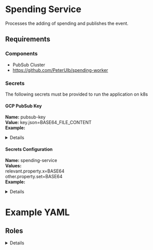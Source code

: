 # Spending Service
Processes the adding of spending and publishes the event.

## Requirements

### Components
- PubSub Cluster
- https://github.com/PeterUlb/spending-worker

### Secrets
The following secrets must be provided to run the application on k8s

#### GCP PubSub Key

**Name:** pubsub-key  
**Value:** key.json=BASE64_FILE_CONTENT  
**Example:**
<details>

`kubectl create secret generic pubsub-key --from-file=key.json=PATH-TO-KEY-FILE.json`
</details>

#### Secrets Configuration

**Name:** spending-service  
**Values:**  
relevant.property.x=BASE64  
other.property.set=BASE64  
**Example:**
<details>

```
apiVersion: v1
data:
  a.b.c: bGV0bWVpbg==
  d.e.f: ZGV2
kind: Secret
metadata:
  name: spending-service
```

`kubectl create secret generic spending-service --from-literal=a.b.c=user --from-literal=d.e.f=p455w0rd`
</details>






# Example YAML



## Roles
<details>

```
kind: Role
apiVersion: rbac.authorization.k8s.io/v1
metadata:
namespace: default
name: namespace-reader
rules:
- apiGroups: [ "", "extensions", "apps" ]
  resources: [ "configmaps", "pods", "services", "endpoints", "secrets" ]
  verbs: [ "get", "list", "watch" ]

---

kind: RoleBinding
apiVersion: rbac.authorization.k8s.io/v1
metadata:
name: namespace-reader-binding
namespace: default
subjects:
- kind: ServiceAccount
  name: default
  apiGroup: ""
  roleRef:
  kind: Role
  name: namespace-reader
  apiGroup: ""
```
</details>